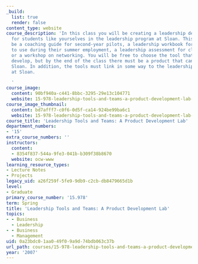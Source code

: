 ```yaml
---
_build:
  list: true
  render: false
content_type: website
course_description: 'In this class you will be creating a leadership development tool
  for students like yourselves in the leadership program at Sloan. This tool might
  be a coaching guide for second-year pilots, a leadership workbook for MBA students
  to use during their summer employment, a leadership assessment for club presidents
  or a workshop on networking. You will be free to choose the tool that you want to
  develop, but by the end of the class there must be a product that can be used at
  Sloan. In addition, the tools must link in some way to the leadership model used
  at Sloan.

  '
course_image:
  content: 90bf940a-c441-8bbc-3295-29e13c104771
  website: 15-978-leadership-tools-and-teams-a-product-development-lab-spring-2007
course_image_thumbnail:
  content: bd7afff7-c0f6-0d5f-ca14-924be99ba6c1
  website: 15-978-leadership-tools-and-teams-a-product-development-lab-spring-2007
course_title: 'Leadership Tools and Teams: A Product Development Lab'
department_numbers:
- '15'
extra_course_numbers: ''
instructors:
  content:
  - 8354f837-544a-9fe3-041b-b309f38b8670
  website: ocw-www
learning_resource_types:
- Lecture Notes
- Projects
legacy_uid: a26f259f-5fe9-9db9-c2cb-db8479665d1b
level:
- Graduate
primary_course_number: '15.978'
term: Spring
title: 'Leadership Tools and Teams: A Product Development Lab'
topics:
- - Business
  - Leadership
- - Business
  - Management
uid: 0a23bdc0-1aa0-49f0-9a9d-74bdb063c37b
url_path: courses/15-978-leadership-tools-and-teams-a-product-development-lab-spring-2007
year: '2007'
---
```


